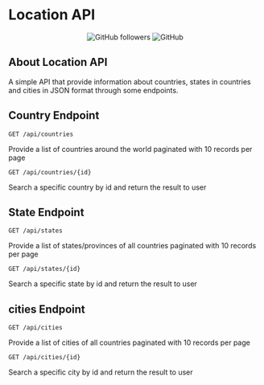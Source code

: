 # Location API
<p align="center">
<img alt="GitHub followers" src="https://img.shields.io/github/followers/encinecarlos?label=Follow&style=for-the-badge">
<img alt="GitHub" src="https://img.shields.io/github/license/encinecarlos/location_api?style=for-the-badge">
<!--<a href="https://packagist.org/packages/laravel/framework"><img src="https://poser.pugx.org/laravel/framework/license.svg" alt="License"></a>-->
</p>

## About Location API

A simple API that provide information about countries, states in countries and cities in JSON format through some endpoints.

## Country Endpoint

~~~
GET /api/countries
~~~

Provide a list of countries around the world paginated with 10 records per page

~~~
GET /api/countries/{id}
~~~

Search a specific country by id and return the result to user

## State Endpoint

~~~
GET /api/states
~~~

Provide a list of states/provinces of all countries paginated with 10 records per page

~~~
GET /api/states/{id}
~~~

Search a specific state by id and return the result to user


## cities Endpoint

~~~
GET /api/cities
~~~

Provide a list of cities of all countries paginated with 10 records per page

~~~
GET /api/cities/{id}
~~~

Search a specific city by id and return the result to user
